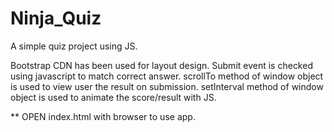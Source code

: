# Ninja_Quiz
A simple quiz project using JS.

Bootstrap CDN has been used for layout design. 
Submit event is checked using javascript to match correct answer.
scrollTo method of window object is used to view user the result on submission.
setInterval method of window object is used to animate the score/result with JS.

** OPEN index.html with browser to use app.
